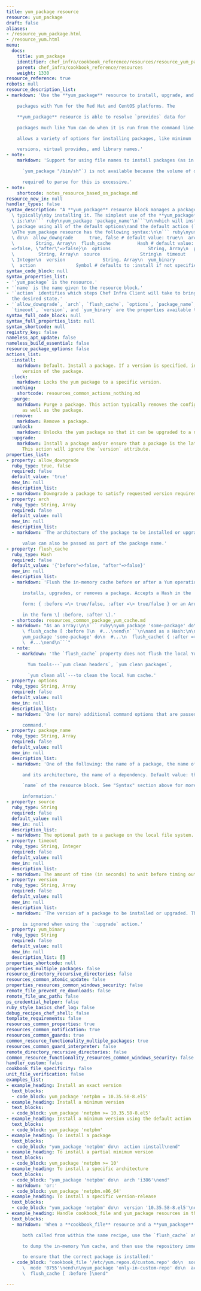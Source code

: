 ```yaml
---
title: yum_package resource
resource: yum_package
draft: false
aliases:
- /resource_yum_package.html
- /resource_yum.html
menu:
  docs:
    title: yum_package
    identifier: chef_infra/cookbook_reference/resources/resource_yum_package.md yum_package
    parent: chef_infra/cookbook_reference/resources
    weight: 1330
resource_reference: true
robots: null
resource_description_list:
- markdown: 'Use the **yum_package** resource to install, upgrade, and remove

    packages with Yum for the Red Hat and CentOS platforms. The

    **yum_package** resource is able to resolve `provides` data for

    packages much like Yum can do when it is run from the command line. This

    allows a variety of options for installing packages, like minimum

    versions, virtual provides, and library names.'
- note:
    markdown: 'Support for using file names to install packages (as in

      `yum_package "/bin/sh"`) is not available because the volume of data

      required to parse for this is excessive.'
- note:
    shortcode: notes_resource_based_on_package.md
resource_new_in: null
handler_types: false
syntax_description: "A **yum_package** resource block manages a package on a node,\
  \ typically\nby installing it. The simplest use of the **yum_package** resource\
  \ is:\n\n``` ruby\nyum_package 'package_name'\n```\n\nwhich will install the named\
  \ package using all of the default options\nand the default action (`:install`).\n\
  \nThe yum_package resource has the following syntax:\n\n``` ruby\nyum_package 'name'\
  \ do\n  allow_downgrade      true, false # default value: true\n  arch         \
  \        String, Array\n  flush_cache          Hash # default value: {\"before\"\
  =>false, \"after\"=>false}\n  options              String, Array\n  package_name\
  \         String, Array\n  source               String\n  timeout              String,\
  \ Integer\n  version              String, Array\n  yum_binary           String\n\
  \  action               Symbol # defaults to :install if not specified\nend\n```"
syntax_code_block: null
syntax_properties_list:
- '`yum_package` is the resource.'
- '`name` is the name given to the resource block.'
- '`action` identifies which steps Chef Infra Client will take to bring the node into
  the desired state.'
- '`allow_downgrade`, `arch`, `flush_cache`, `options`, `package_name`, `source`,
  `timeout`, `version`, and `yum_binary` are the properties available to this resource.'
syntax_full_code_block: null
syntax_full_properties_list: null
syntax_shortcode: null
registry_key: false
nameless_apt_update: false
nameless_build_essential: false
resource_package_options: false
actions_list:
  :install:
    markdown: Default. Install a package. If a version is specified, install the specified
      version of the package.
  :lock:
    markdown: Locks the yum package to a specific version.
  :nothing:
    shortcode: resources_common_actions_nothing.md
  :purge:
    markdown: Purge a package. This action typically removes the configuration files
      as well as the package.
  :remove:
    markdown: Remove a package.
  :unlock:
    markdown: Unlocks the yum package so that it can be upgraded to a newer version.
  :upgrade:
    markdown: Install a package and/or ensure that a package is the latest version.
      This action will ignore the `version` attribute.
properties_list:
- property: allow_downgrade
  ruby_type: true, false
  required: false
  default_value: 'true'
  new_in: null
  description_list:
  - markdown: Downgrade a package to satisfy requested version requirements.
- property: arch
  ruby_type: String, Array
  required: false
  default_value: null
  new_in: null
  description_list:
  - markdown: 'The architecture of the package to be installed or upgraded. This

      value can also be passed as part of the package name.'
- property: flush_cache
  ruby_type: Hash
  required: false
  default_value: '{"before"=>false, "after"=>false}'
  new_in: null
  description_list:
  - markdown: 'Flush the in-memory cache before or after a Yum operation that

      installs, upgrades, or removes a package. Accepts a Hash in the

      form: { :before =\> true/false, :after =\> true/false } or an Array

      in the form \[ :before, :after \].'
  - shortcode: resources_common_package_yum_cache.md
  - markdown: "As an array:\n\n``` ruby\nyum_package 'some-package' do\n  #...\n \
      \ flush_cache [ :before ]\n  #...\nend\n```\n\nand as a Hash:\n\n``` ruby\n\
      yum_package 'some-package' do\n  #...\n  flush_cache( { :after => true } )\n\
      \  #...\nend\n```"
  - note:
    - markdown: 'The `flush_cache` property does not flush the local Yum cache! Use

        Yum tools---`yum clean headers`, `yum clean packages`,

        `yum clean all`---to clean the local Yum cache.'
- property: options
  ruby_type: String, Array
  required: false
  default_value: null
  new_in: null
  description_list:
  - markdown: 'One (or more) additional command options that are passed to the

      command.'
- property: package_name
  ruby_type: String, Array
  required: false
  default_value: null
  new_in: null
  description_list:
  - markdown: 'One of the following: the name of a package, the name of a package

      and its architecture, the name of a dependency. Default value: the

      `name` of the resource block. See "Syntax" section above for more

      information.'
- property: source
  ruby_type: String
  required: false
  default_value: null
  new_in: null
  description_list:
  - markdown: The optional path to a package on the local file system.
- property: timeout
  ruby_type: String, Integer
  required: false
  default_value: null
  new_in: null
  description_list:
  - markdown: The amount of time (in seconds) to wait before timing out.
- property: version
  ruby_type: String, Array
  required: false
  default_value: null
  new_in: null
  description_list:
  - markdown: 'The version of a package to be installed or upgraded. This property

      is ignored when using the `:upgrade` action.'
- property: yum_binary
  ruby_type: String
  required: false
  default_value: null
  new_in: null
  description_list: []
properties_shortcode: null
properties_multiple_packages: false
resource_directory_recursive_directories: false
resources_common_atomic_update: false
properties_resources_common_windows_security: false
remote_file_prevent_re_downloads: false
remote_file_unc_path: false
ps_credential_helper: false
ruby_style_basics_chef_log: false
debug_recipes_chef_shell: false
template_requirements: false
resources_common_properties: true
resources_common_notification: true
resources_common_guards: true
common_resource_functionality_multiple_packages: true
resources_common_guard_interpreter: false
remote_directory_recursive_directories: false
common_resource_functionality_resources_common_windows_security: false
handler_custom: false
cookbook_file_specificity: false
unit_file_verification: false
examples_list:
- example_heading: Install an exact version
  text_blocks:
  - code_block: yum_package 'netpbm = 10.35.58-8.el5'
- example_heading: Install a minimum version
  text_blocks:
  - code_block: yum_package 'netpbm >= 10.35.58-8.el5'
- example_heading: Install a minimum version using the default action
  text_blocks:
  - code_block: yum_package 'netpbm'
- example_heading: To install a package
  text_blocks:
  - code_block: "yum_package 'netpbm' do\n  action :install\nend"
- example_heading: To install a partial minimum version
  text_blocks:
  - code_block: yum_package 'netpbm >= 10'
- example_heading: To install a specific architecture
  text_blocks:
  - code_block: "yum_package 'netpbm' do\n  arch 'i386'\nend"
  - markdown: 'or:'
  - code_block: yum_package 'netpbm.x86_64'
- example_heading: To install a specific version-release
  text_blocks:
  - code_block: "yum_package 'netpbm' do\n  version '10.35.58-8.el5'\nend"
- example_heading: Handle cookbook_file and yum_package resources in the same recipe
  text_blocks:
  - markdown: 'When a **cookbook_file** resource and a **yum_package** resource are

      both called from within the same recipe, use the `flush_cache` attribute

      to dump the in-memory Yum cache, and then use the repository immediately

      to ensure that the correct package is installed:'
  - code_block: "cookbook_file '/etc/yum.repos.d/custom.repo' do\n  source 'custom'\n\
      \  mode '0755'\nend\n\nyum_package 'only-in-custom-repo' do\n  action :install\n\
      \  flush_cache [ :before ]\nend"

---
```

